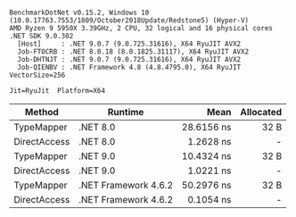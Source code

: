 ```

BenchmarkDotNet v0.15.2, Windows 10 (10.0.17763.7553/1809/October2018Update/Redstone5) (Hyper-V)
AMD Ryzen 9 5950X 3.39GHz, 2 CPU, 32 logical and 16 physical cores
.NET SDK 9.0.302
  [Host]     : .NET 9.0.7 (9.0.725.31616), X64 RyuJIT AVX2
  Job-FTOCRB : .NET 8.0.18 (8.0.1825.31117), X64 RyuJIT AVX2
  Job-DHTNJT : .NET 9.0.7 (9.0.725.31616), X64 RyuJIT AVX2
  Job-QIENBV : .NET Framework 4.8 (4.8.4795.0), X64 RyuJIT VectorSize=256

Jit=RyuJit  Platform=X64  

```
| Method       | Runtime              | Mean       | Allocated |
|------------- |--------------------- |-----------:|----------:|
| TypeMapper   | .NET 8.0             | 28.6156 ns |      32 B |
| DirectAccess | .NET 8.0             |  1.2628 ns |         - |
| TypeMapper   | .NET 9.0             | 10.4324 ns |      32 B |
| DirectAccess | .NET 9.0             |  1.0221 ns |         - |
| TypeMapper   | .NET Framework 4.6.2 | 50.2976 ns |      32 B |
| DirectAccess | .NET Framework 4.6.2 |  0.1054 ns |         - |
